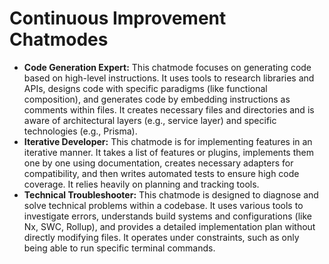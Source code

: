 # Continuous Improvement Chatmodes

- **Code Generation Expert:** This chatmode focuses on generating code based on high-level instructions. It uses tools to research libraries and APIs, designs code with specific paradigms (like functional composition), and generates code by embedding instructions as comments within files. It creates necessary files and directories and is aware of architectural layers (e.g., service layer) and specific technologies (e.g., Prisma).
- **Iterative Developer:** This chatmode is for implementing features in an iterative manner. It takes a list of features or plugins, implements them one by one using documentation, creates necessary adapters for compatibility, and then writes automated tests to ensure high code coverage. It relies heavily on planning and tracking tools.
- **Technical Troubleshooter:** This chatmode is designed to diagnose and solve technical problems within a codebase. It uses various tools to investigate errors, understands build systems and configurations (like Nx, SWC, Rollup), and provides a detailed implementation plan without directly modifying files. It operates under constraints, such as only being able to run specific terminal commands.
